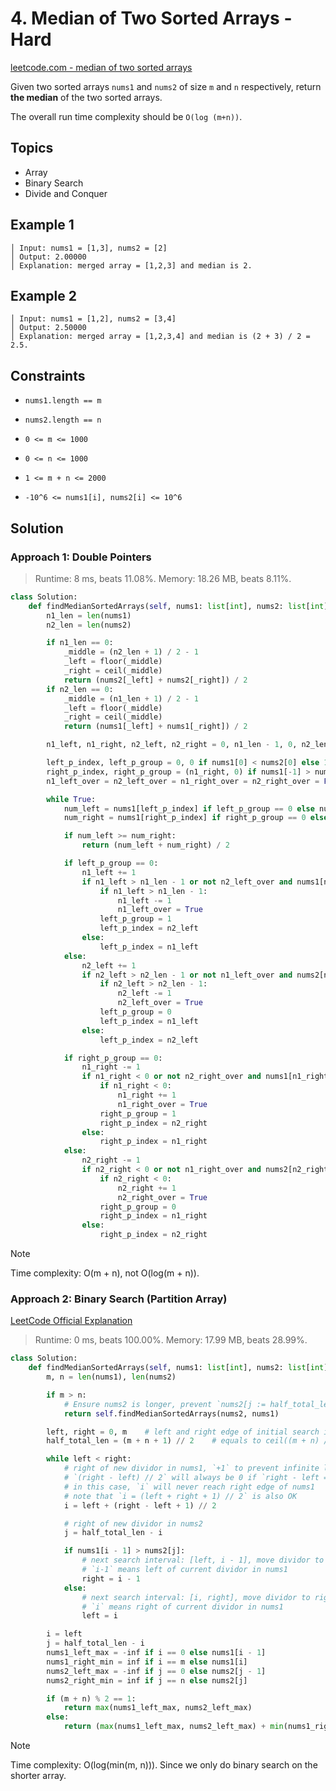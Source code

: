 # 4. Median of Two Sorted Arrays - Hard

[leetcode.com - median of two sorted arrays](https://leetcode.com/problems/median-of-two-sorted-arrays/)

Given two sorted arrays `nums1` and `nums2` of size `m` and `n` respectively, return **the median** of the two sorted arrays.

The overall run time complexity should be `O(log (m+n))`.

## Topics

* Array
* Binary Search
* Divide and Conquer

## Example 1

    │ Input: nums1 = [1,3], nums2 = [2]
    │ Output: 2.00000
    │ Explanation: merged array = [1,2,3] and median is 2.

## Example 2

    │ Input: nums1 = [1,2], nums2 = [3,4]
    │ Output: 2.50000
    │ Explanation: merged array = [1,2,3,4] and median is (2 + 3) / 2 = 2.5.

## Constraints

* `nums1.length == m`

* `nums2.length == n`

* `0 <= m <= 1000`

* `0 <= n <= 1000`

* `1 <= m + n <= 2000`

* `-10^6 <= nums1[i], nums2[i] <= 10^6`

## Solution

### Approach 1: Double Pointers

> Runtime: 8 ms, beats 11.08%. Memory: 18.26 MB, beats 8.11%.

```python
class Solution:
    def findMedianSortedArrays(self, nums1: list[int], nums2: list[int]) -> float:
        n1_len = len(nums1)
        n2_len = len(nums2)

        if n1_len == 0:
            _middle = (n2_len + 1) / 2 - 1
            _left = floor(_middle)
            _right = ceil(_middle)
            return (nums2[_left] + nums2[_right]) / 2
        if n2_len == 0:
            _middle = (n1_len + 1) / 2 - 1
            _left = floor(_middle)
            _right = ceil(_middle)
            return (nums1[_left] + nums1[_right]) / 2

        n1_left, n1_right, n2_left, n2_right = 0, n1_len - 1, 0, n2_len - 1

        left_p_index, left_p_group = 0, 0 if nums1[0] < nums2[0] else 1
        right_p_index, right_p_group = (n1_right, 0) if nums1[-1] > nums2[-1] else (n2_right, 1)
        n1_left_over = n2_left_over = n1_right_over = n2_right_over = False

        while True:
            num_left = nums1[left_p_index] if left_p_group == 0 else nums2[left_p_index]
            num_right = nums1[right_p_index] if right_p_group == 0 else nums2[right_p_index]

            if num_left >= num_right:
                return (num_left + num_right) / 2

            if left_p_group == 0:
                n1_left += 1
                if n1_left > n1_len - 1 or not n2_left_over and nums1[n1_left] > nums2[n2_left]:
                    if n1_left > n1_len - 1:
                        n1_left -= 1
                        n1_left_over = True
                    left_p_group = 1
                    left_p_index = n2_left
                else:
                    left_p_index = n1_left
            else:
                n2_left += 1
                if n2_left > n2_len - 1 or not n1_left_over and nums2[n2_left] > nums1[n1_left]:
                    if n2_left > n2_len - 1:
                        n2_left -= 1
                        n2_left_over = True
                    left_p_group = 0
                    left_p_index = n1_left
                else:
                    left_p_index = n2_left

            if right_p_group == 0:
                n1_right -= 1
                if n1_right < 0 or not n2_right_over and nums1[n1_right] < nums2[n2_right]:
                    if n1_right < 0:
                        n1_right += 1
                        n1_right_over = True
                    right_p_group = 1
                    right_p_index = n2_right
                else:
                    right_p_index = n1_right
            else:
                n2_right -= 1
                if n2_right < 0 or not n1_right_over and nums2[n2_right] < nums1[n1_right]:
                    if n2_right < 0:
                        n2_right += 1
                        n2_right_over = True
                    right_p_group = 0
                    right_p_index = n1_right
                else:
                    right_p_index = n2_right
```

> [!NOTE]
>
> Time complexity: O(m + n), not O(log(m + n)).

### Approach 2: Binary Search (Partition Array)

[LeetCode Official Explanation](https://www.bilibili.com/video/BV1Xv411z76J)

> Runtime: 0 ms, beats 100.00%. Memory: 17.99 MB, beats 28.99%.

```python
class Solution:
    def findMedianSortedArrays(self, nums1: list[int], nums2: list[int]) -> float:
        m, n = len(nums1), len(nums2)

        if m > n:
            # Ensure nums2 is longer, prevent `nums2[j := half_total_len - i]` out of range
            return self.findMedianSortedArrays(nums2, nums1)

        left, right = 0, m    # left and right edge of initial search interval in nums1
        half_total_len = (m + n + 1) // 2    # equals to ceil((m + n) / 2)

        while left < right:
            # right of new dividor in nums1, `+1` to prevent infinite loop
            # `(right - left) // 2` will always be 0 if `right - left == 1`
            # in this case, `i` will never reach right edge of nums1
            # note that `i = (left + right + 1) // 2` is also OK
            i = left + (right - left + 1) // 2

            # right of new dividor in nums2
            j = half_total_len - i

            if nums1[i - 1] > nums2[j]:
                # next search interval: [left, i - 1], move dividor to left
                # `i-1` means left of current dividor in nums1
                right = i - 1
            else:
                # next search interval: [i, right], move dividor to right
                # `i` means right of current dividor in nums1
                left = i

        i = left
        j = half_total_len - i
        nums1_left_max = -inf if i == 0 else nums1[i - 1]
        nums1_right_min = inf if i == m else nums1[i]
        nums2_left_max = -inf if j == 0 else nums2[j - 1]
        nums2_right_min = inf if j == n else nums2[j]

        if (m + n) % 2 == 1:
            return max(nums1_left_max, nums2_left_max)
        else:
            return (max(nums1_left_max, nums2_left_max) + min(nums1_right_min, nums2_right_min)) / 2
```

> [!NOTE]
>
> Time complexity: O(log(min(m, n))). Since we only do binary search on the shorter array.
